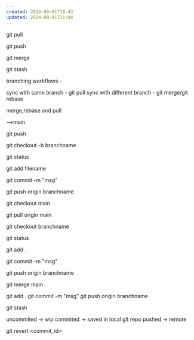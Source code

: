 ```yaml
---
created: 2024-09-01T18:43
updated: 2024-09-01T21:04
---
```


git pull

git push

git merge

git stash

branching workflows - 

sync with same branch - git pull
sync with different branch - git merge/git rebase

merge,rebase and pull

-->main

git push

git checkout -b branchname

git status

git add filename

git commit -m "msg"

git push origin branchname


git checkout main

git pull origin main

git checkout branchname

git status

git add .

git commit -m "msg"

git push origin branchname

git merge main


git add .
git commit -m "msg"
git push origin branchname

git stash

uncommited -> wip
commited -> saved in local git repo
pushed -> remote

git revert <commit_id>






